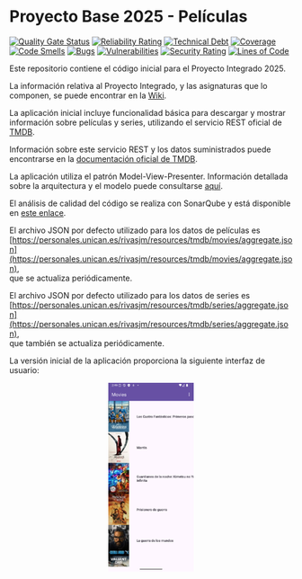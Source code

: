 # Proyecto Base 2025 - Películas


[![Quality Gate Status](https://sonarcloud.io/api/project_badges/measure?project=App-Movies-Grupo3&metric=alert_status)](https://sonarcloud.io/summary/new_code?id=App-Movies-Grupo3)
[![Reliability Rating](https://sonarcloud.io/api/project_badges/measure?project=App-Movies-Grupo3&metric=reliability_rating)](https://sonarcloud.io/summary/new_code?id=App-Movies-Grupo3)
[![Technical Debt](https://sonarcloud.io/api/project_badges/measure?project=App-Movies-Grupo3&metric=sqale_index)](https://sonarcloud.io/summary/new_code?id=App-Movies-Grupo3)
[![Coverage](https://sonarcloud.io/api/project_badges/measure?project=App-Movies-Grupo3&metric=coverage)](https://sonarcloud.io/summary/new_code?id=App-Movies-Grupo3)
[![Code Smells](https://sonarcloud.io/api/project_badges/measure?project=App-Movies-Grupo3&metric=code_smells)](https://sonarcloud.io/summary/new_code?id=App-Movies-Grupo3)
[![Bugs](https://sonarcloud.io/api/project_badges/measure?project=App-Movies-Grupo3&metric=bugs)](https://sonarcloud.io/summary/new_code?id=App-Movies-Grupo3)
[![Vulnerabilities](https://sonarcloud.io/api/project_badges/measure?project=App-Movies-Grupo3&metric=vulnerabilities)](https://sonarcloud.io/summary/new_code?id=App-Movies-Grupo3)
[![Security Rating](https://sonarcloud.io/api/project_badges/measure?project=App-Movies-Grupo3&metric=security_rating)](https://sonarcloud.io/summary/new_code?id=App-Movies-Grupo3)
[![Lines of Code](https://sonarcloud.io/api/project_badges/measure?project=App-Movies-Grupo3&metric=ncloc)](https://sonarcloud.io/summary/new_code?id=App-Movies-Grupo3)

Este repositorio contiene el código inicial para el Proyecto Integrado 2025.

La información relativa al Proyecto Integrado, y las asignaturas que lo componen, se puede encontrar en la [Wiki](https://github.com/isunican/docsProyectoIntegrado/wiki).

La aplicación inicial incluye funcionalidad básica para descargar y mostrar información sobre películas y series, utilizando el servicio REST oficial de [TMDB](https://developer.themoviedb.org/reference/intro/getting-started).

Información sobre este servicio REST y los datos suministrados puede encontrarse en la [documentación oficial de TMDB](https://developer.themoviedb.org/reference/intro/getting-started).

La aplicación utiliza el patrón Model-View-Presenter. Información detallada sobre la arquitectura y el modelo puede consultarse [aquí](Docs/Models/README.md).

El análisis de calidad del código se realiza con SonarQube y está disponible en [este enlace](https://sonarcloud.io/project/overview?id=App-Movies-Grupo3).

El archivo JSON por defecto utilizado para los datos de películas es  
[https://personales.unican.es/rivasjm/resources/tmdb/movies/aggregate.json](https://personales.unican.es/rivasjm/resources/tmdb/movies/aggregate.json),  
que se actualiza periódicamente.

El archivo JSON por defecto utilizado para los datos de series es  
[https://personales.unican.es/rivasjm/resources/tmdb/series/aggregate.json](https://personales.unican.es/rivasjm/resources/tmdb/series/aggregate.json),  
que también se actualiza periódicamente.

La versión inicial de la aplicación proporciona la siguiente interfaz de usuario:

<div align="center">
  <img src="screenshot.png" alt="Captura de pantalla de la aplicación" width="30%" />
</div>
